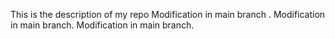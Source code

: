 This is the description of my repo
Modification in main branch . 
Modification in main branch. 
Modification in main branch.
